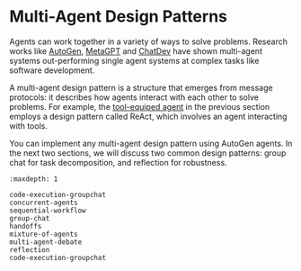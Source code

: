 # Multi-Agent Design Patterns

Agents can work together in a variety of ways to solve problems.
Research works like [AutoGen](https://aka.ms/autogen-paper),
[MetaGPT](https://arxiv.org/abs/2308.00352)
and [ChatDev](https://arxiv.org/abs/2307.07924) have shown
multi-agent systems out-performing single agent systems at complex tasks
like software development.

A multi-agent design pattern is a structure that emerges from message protocols:
it describes how agents interact with each other to solve problems.
For example, the [tool-equiped agent](../framework/tools.ipynb#tool-equipped-agent) in
the previous section employs a design pattern called ReAct,
which involves an agent interacting with tools.

You can implement any multi-agent design pattern using AutoGen agents.
In the next two sections, we will discuss two common design patterns:
group chat for task decomposition, and reflection for robustness.

```{toctree}
:maxdepth: 1

code-execution-groupchat
concurrent-agents
sequential-workflow
group-chat
handoffs
mixture-of-agents
multi-agent-debate
reflection
code-execution-groupchat
```

